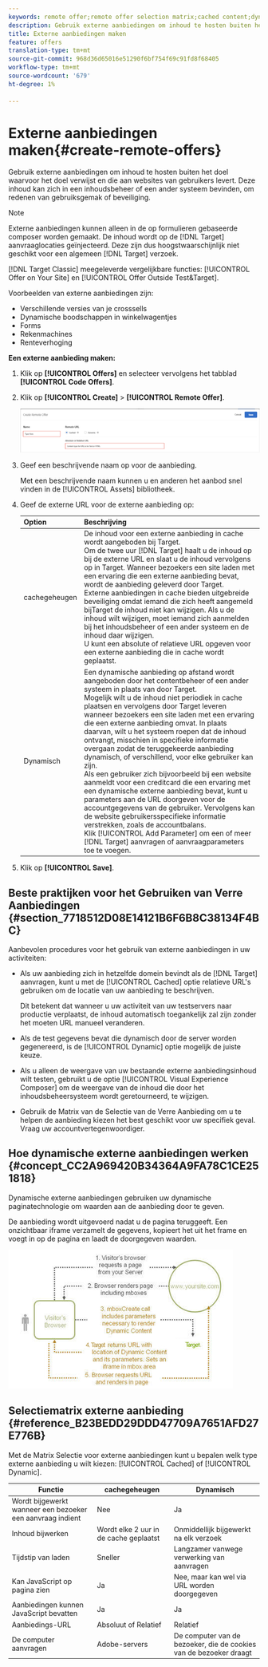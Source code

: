 ```yaml
---
keywords: remote offer;remote offer selection matrix;cached content;dynamic content
description: Gebruik externe aanbiedingen om inhoud te hosten buiten het doel waarvoor het doel verwijst en die aan websites van gebruikers levert. Deze inhoud kan zich in een inhoudsbeheer of een ander systeem bevinden, om redenen van gebruiksgemak of beveiliging.
title: Externe aanbiedingen maken
feature: offers
translation-type: tm+mt
source-git-commit: 968d36d65016e51290f6bf754f69c91fd8f68405
workflow-type: tm+mt
source-wordcount: '679'
ht-degree: 1%

---
```



# Externe aanbiedingen maken{#create-remote-offers}

Gebruik externe aanbiedingen om inhoud te hosten buiten het doel waarvoor het doel verwijst en die aan websites van gebruikers levert. Deze inhoud kan zich in een inhoudsbeheer of een ander systeem bevinden, om redenen van gebruiksgemak of beveiliging.

>[!NOTE]
>
>Externe aanbiedingen kunnen alleen in de op formulieren gebaseerde composer worden gemaakt. De inhoud wordt op de [!DNL Target] aanvraaglocaties geïnjecteerd. Deze zijn dus hoogstwaarschijnlijk niet geschikt voor een algemeen [!DNL Target] verzoek.
>
>[!DNL Target Classic] meegeleverde vergelijkbare functies: [!UICONTROL Offer on Your Site] en [!UICONTROL Offer Outside Test&Target].

Voorbeelden van externe aanbiedingen zijn:

* Verschillende versies van je crosssells
* Dynamische boodschappen in winkelwagentjes
* Forms
* Rekenmachines
* Renteverhoging

**Een externe aanbieding maken:**

1. Klik op **[!UICONTROL Offers]** en selecteer vervolgens het tabblad **[!UICONTROL Code Offers]**.
1. Klik op **[!UICONTROL Create]** > **[!UICONTROL Remote Offer]**.

   ![](assets/remote_offer_ui.png)

1. Geef een beschrijvende naam op voor de aanbieding.

   Met een beschrijvende naam kunnen u en anderen het aanbod snel vinden in de [!UICONTROL Assets] bibliotheek.

1. Geef de externe URL voor de externe aanbieding op:

   | Option | Beschrijving |
   |--- |--- |
   | cachegeheugen | De inhoud voor een externe aanbieding in cache wordt aangeboden bij Target.<br>Om de twee uur [!DNL Target] haalt u de inhoud op bij de externe URL en slaat u de inhoud vervolgens op in Target. Wanneer bezoekers een site laden met een ervaring die een externe aanbieding bevat, wordt de aanbieding geleverd door Target.<br>Externe aanbiedingen in cache bieden uitgebreide beveiliging omdat iemand die zich heeft aangemeld bijTarget de inhoud niet kan wijzigen. Als u de inhoud wilt wijzigen, moet iemand zich aanmelden bij het inhoudsbeheer of een ander systeem en de inhoud daar wijzigen.<br>U kunt een absolute of relatieve URL opgeven voor een externe aanbieding die in cache wordt geplaatst. |
   | Dynamisch | Een dynamische aanbieding op afstand wordt aangeboden door het contentbeheer of een ander systeem in plaats van door Target.<br>Mogelijk wilt u de inhoud niet periodiek in cache plaatsen en vervolgens door Target leveren wanneer bezoekers een site laden met een ervaring die een externe aanbieding omvat. In plaats daarvan, wilt u het systeem roepen dat de inhoud ontvangt, misschien in specifieke informatie overgaan zodat de teruggekeerde aanbieding dynamisch, of verschillend, voor elke gebruiker kan zijn.<br>Als een gebruiker zich bijvoorbeeld bij een website aanmeldt voor een creditcard die een ervaring met een dynamische externe aanbieding bevat, kunt u parameters aan de URL doorgeven voor de accountgegevens van de gebruiker. Vervolgens kan de website gebruikersspecifieke informatie verstrekken, zoals de accountbalans.<br>Klik [!UICONTROL Add Parameter] om een of meer [!DNL Target] aanvragen of aanvraagparameters toe te voegen. |

1. Klik op **[!UICONTROL Save]**.

## Beste praktijken voor het Gebruiken van Verre Aanbiedingen {#section_7718512D08E14121B6F6B8C38134F4BC}

Aanbevolen procedures voor het gebruik van externe aanbiedingen in uw activiteiten:

* Als uw aanbieding zich in hetzelfde domein bevindt als de [!DNL Target] aanvragen, kunt u met de [!UICONTROL Cached] optie relatieve URL&#39;s gebruiken om de locatie van uw aanbieding te beschrijven.

   Dit betekent dat wanneer u uw activiteit van uw testservers naar productie verplaatst, de inhoud automatisch toegankelijk zal zijn zonder het moeten URL manueel veranderen.

* Als de test gegevens bevat die dynamisch door de server worden gegenereerd, is de [!UICONTROL Dynamic] optie mogelijk de juiste keuze.
* Als u alleen de weergave van uw bestaande externe aanbiedingsinhoud wilt testen, gebruikt u de optie [!UICONTROL Visual Experience Composer] om de weergave van de inhoud die door het inhoudsbeheersysteem wordt geretourneerd, te wijzigen.
* Gebruik de Matrix van de Selectie van de Verre Aanbieding om u te helpen de aanbieding kiezen het best geschikt voor uw specifiek geval. Vraag uw accountvertegenwoordiger.

## Hoe dynamische externe aanbiedingen werken {#concept_CC2A969420B34364A9FA78C1CE251818}

Dynamische externe aanbiedingen gebruiken uw dynamische paginatechnologie om waarden aan de aanbieding door te geven.

De aanbieding wordt uitgevoerd nadat u de pagina teruggeeft. Een onzichtbaar iframe verzamelt de gegevens, kopieert het uit het frame en voegt in op de pagina en laadt de doorgegeven waarden.

![](assets/remote_offer_howitworks_2.jpeg)

## Selectiematrix externe aanbieding {#reference_B23BEDD29DDD47709A7651AFD27E776B}

Met de Matrix Selectie voor externe aanbiedingen kunt u bepalen welk type externe aanbieding u wilt kiezen: [!UICONTROL Cached] of [!UICONTROL Dynamic].

| Functie | cachegeheugen | Dynamisch |
|--- |--- |--- |
| Wordt bijgewerkt wanneer een bezoeker een aanvraag indient | Nee | Ja |
| Inhoud bijwerken | Wordt elke 2 uur in de cache geplaatst | Onmiddellijk bijgewerkt na elk verzoek |
| Tijdstip van laden | Sneller | Langzamer vanwege verwerking van aanvragen |
| Kan JavaScript op pagina zien | Ja | Nee, maar kan wel via URL worden doorgegeven |
| Aanbiedingen kunnen JavaScript bevatten | Ja | Ja |
| Aanbiedings-URL | Absoluut of Relatief | Relatief |
| De computer aanvragen | Adobe-servers | De computer van de bezoeker, die de cookies van de bezoeker draagt |